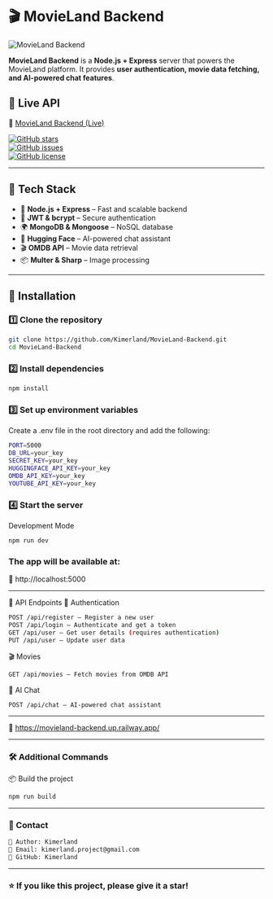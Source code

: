 # 🎬 MovieLand Backend  

![MovieLand Backend](https://media3.giphy.com/media/v1.Y2lkPTc5MGI3NjExM2lhdzRoNzhiYTdzNWYzbXV0ajM2NGY2MHBrcnFybTR2aHZ1NjNyaiZlcD12MV9pbnRlcm5hbF9naWZfYnlfaWQmY3Q9Zw/NUwoRZzHc2Bws/giphy.gif)  

**MovieLand Backend** is a **Node.js + Express** server that powers the MovieLand platform. It provides **user authentication, movie data fetching, and AI-powered chat features**.

## 🚀 Live API  
🔗 [MovieLand Backend (Live)](https://movieland-backend.up.railway.app)  

[![GitHub stars](https://img.shields.io/github/stars/Kimerland/MovieLand-Backend?style=social)](https://github.com/Kimerland/MovieLand-Backend)  
[![GitHub issues](https://img.shields.io/github/issues/Kimerland/MovieLand-Backend)](https://github.com/Kimerland/MovieLand-Backend/issues)  
[![GitHub license](https://img.shields.io/github/license/Kimerland/MovieLand-Backend)](https://github.com/Kimerland/MovieLand-Backend/blob/main/LICENSE)  

---

## 📌 Tech Stack  
- 🚀 **Node.js + Express** – Fast and scalable backend  
- 🔐 **JWT & bcrypt** – Secure authentication  
- 🌍 **MongoDB & Mongoose** – NoSQL database  
- 🤖 **Hugging Face** – AI-powered chat assistant  
- 🎬 **OMDB API** – Movie data retrieval  
- 📦 **Multer & Sharp** – Image processing
---

## 📖 Installation  

### 1️⃣ Clone the repository  
```bash
git clone https://github.com/Kimerland/MovieLand-Backend.git
cd MovieLand-Backend
```

### 2️⃣ Install dependencies
```bash
npm install
```

### 3️⃣ Set up environment variables
Create a .env file in the root directory and add the following:
```bash
PORT=5000
DB_URL=your_key
SECRET_KEY=your_key
HUGGINGFACE_API_KEY=your_key
OMDB_API_KEY=your_key
YOUTUBE_API_KEY=your_key
```

### 4️⃣ Start the server
Development Mode
```bash
npm run dev
```

### The app will be available at:
🔗 http://localhost:5000

---

📡 API Endpoints
🔐 Authentication
```bash
POST /api/register – Register a new user
POST /api/login – Authenticate and get a token
GET /api/user – Get user details (requires authentication)
PUT /api/user – Update user data
```

🎬 Movies
```bash
GET /api/movies – Fetch movies from OMDB API
```

🤖 AI Chat
```bash
POST /api/chat – AI-powered chat assistant
```

---

🔗 https://movieland-backend.up.railway.app/

---
### 🛠 Additional Commands

📦 Build the project
```bash
npm run build
```

---
### 📢 Contact

```bash
👤 Author: Kimerland
📧 Email: kimerland.project@gmail.com
🐙 GitHub: Kimerland
```

---

### ⭐️ If you like this project, please give it a star!
